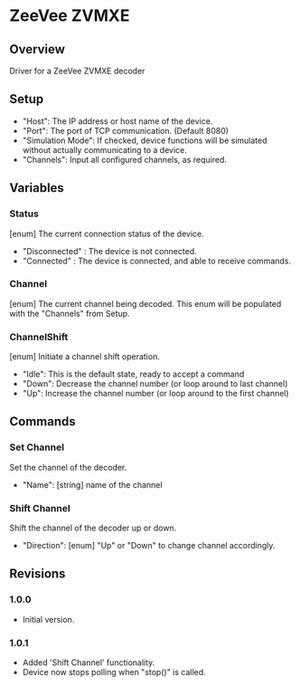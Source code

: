 # ZeeVee ZVMXE

## Overview

Driver for a ZeeVee ZVMXE decoder

## Setup

  - "Host": The IP address or host name of the device.
  - "Port": The port of TCP communication. (Default 8080)
  - "Simulation Mode": If checked, device functions will be simulated without actually communicating to a device.
  - "Channels": Input all configured channels, as required.

## Variables

### Status

[enum] The current connection status of the device.
  - "Disconnected" : The device is not connected.
  - "Connected" : The device is connected, and able to receive commands.

### Channel

[enum] The current channel being decoded. This enum will be populated with the "Channels" from Setup.

### ChannelShift

[enum] Initiate a channel shift operation.
  - "Idle": This is the default state, ready to accept a command
  - "Down": Decrease the channel number (or loop around to last channel)
  - "Up": Increase the channel number (or loop around to the first channel)

## Commands

### Set Channel
Set the channel of the decoder.
  - "Name": [string] name of the channel

### Shift Channel
Shift the channel of the decoder up or down.
  - "Direction": [enum] "Up" or "Down" to change channel accordingly.

## Revisions

### 1.0.0
  - Initial version.

### 1.0.1
  - Added 'Shift Channel' functionality.
  - Device now stops polling when "stop()" is called.

